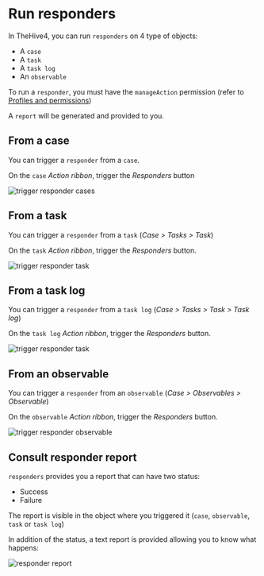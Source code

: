 # Run responders

In TheHive4, you can run `responders` on 4 type of objects:

- A `case`
- A `task`
- A `task log`
- An `observable`

To run a `responder`, you must have the `manageAction` permission (refer to [Profiles and permissions](../../Administrators/profiles/))

A `report` will be generated and provided to you.

## From a case

You can trigger a `responder` from a `case`.

On the `case` *Action ribbon*, trigger the *Responders* button

![trigger responder cases](../images/trigger-responder-cases.png)

## From a task 

You can trigger a `responder` from a `task` (*Case > Tasks > Task*)

On the `task` *Action ribbon*, trigger the *Responders* button.

![trigger responder task](../images/trigger-responder-task.png)

## From a task log

You can trigger a `responder` from a `task log` (*Case > Tasks > Task > Task log*)

On the `task log` *Action ribbon*, trigger the *Responders* button.

![trigger responder task](../images/trigger-responder-task-log.png)

## From an observable

You can trigger a `responder` from an `observable` (*Case > Observables > Observable*)

On the `observable` *Action ribbon*, trigger the *Responders* button.

![trigger responder observable](../images/trigger-responder-observable.png)


## Consult responder report

`responders` provides you a report that can have two status:

- Success
- Failure

The report is visible in the object where you triggered it (`case`, `observable`, `task` or `task log`)

In addition of the status, a text report is provided allowing you to know what happens:

![responder report](../images/report-responder.png)
